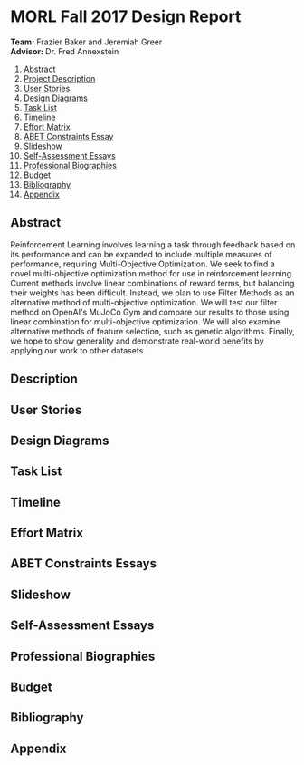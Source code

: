 # MORL Fall 2017 Design Report
**Team:** Frazier Baker and Jeremiah Greer<br/>
**Advisor:** Dr. Fred Annexstein

1. [Abstract](#Abstract)
2. [Project Description](#Description)
3. [User Stories](#UserStories)
4. [Design Diagrams](#DesignDiagrams)
5. [Task List](#Tasks)
6. [Timeline](#Timeline)
7. [Effort Matrix](#Effort)
8. [ABET Constraints Essay](#ABET)
9. [Slideshow](#Slideshow)
10. [Self-Assessment Essays](#SelfAssessments)
11. [Professional Biographies](#Biographies)
12. [Budget](#Budget)
13. [Bibliography](#Bibliography)
14. [Appendix](#Appendix)

## Abstract <a name="Abstract"></a>

Reinforcement Learning involves learning a task through feedback based on its performance and can be expanded to include multiple measures of performance, requiring Multi-Objective Optimization. We seek to find a novel multi-objective optimization method for use in reinforcement learning. Current methods involve linear combinations of reward terms, but balancing their weights has been difficult. Instead, we plan to use Filter Methods as an alternative method of multi-objective optimization. We will test our filter method on OpenAI's MuJoCo Gym and compare our results to those using linear combination for multi-objective optimization. We will also examine alternative methods of feature selection, such as genetic algorithms. Finally, we hope to show generality and demonstrate real-world benefits by applying our work to other datasets.

## Description <a name="Description"></a>



## User Stories <a name="UserStories"></a>

## Design Diagrams <a name="DesignDiagrams"></a>

## Task List <a name="Tasks"></a>

## Timeline <a name="Timeline"></a>

## Effort Matrix <a name="Effort"></a>

## ABET Constraints Essays <a name="ABET"></a>

## Slideshow <a name="Slideshow"></a>

## Self-Assessment Essays <a name="SelfAssessments"></a>

## Professional Biographies <a name="Biographies"></a>

## Budget <a name="Budget"></a>

## Bibliography <a name="Bibliography"></a>

## Appendix <a name="Appendix"></a>
